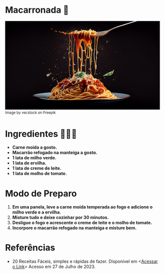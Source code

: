 # Macarronada 📃
![Image by vecstock on Freepik](imagens/fresh-pasta-with-hearty-bolognese-parmesan-cheese-generated-by-ai.jpg) 
<sup>Image by vecstock on Freepik</sup>

# Ingredientes 🍝🌽🍅

 - **Carne moída a gosto.**
 - **Macarrão refogado na manteiga a gosto.**
 - **1 lata de milho verde.**
 - **1 lata de ervilha.**
 - **1 lata de creme de leite.**
 - **1 lata de molho de tomate.**
 
# Modo de Preparo

1. **Em uma panela, leve a carne moída temperada ao fogo e adicione o milho verde e a ervilha.**
1. **Misture tudo e deixe cozinhar por 30 minutos.**
1. **Desligue o fogo e acrescente o creme de leite e o molho de tomate.**
1. **Incorpore o macarrão refogado na manteiga e misture bem.**


# Referências

 - 20 Receitas Fáceis, simples e rápidas de fazer. Disponível em <[Acessar o Link](https://centralblogs.com.br/20-receitas-faceis-simples-e-rapidas-de-fazer/)> Acesso em 27 de Julho de 2023.

